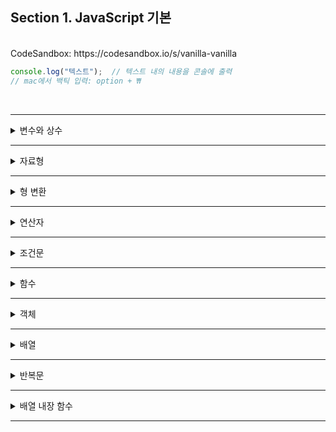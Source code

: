 <h2>Section 1. JavaScript 기본</h2>
<br>
CodeSandbox: https://codesandbox.io/s/vanilla-vanilla

```jsx
console.log("텍스트");  // 텍스트 내의 내용을 콘솔에 출력
// mac에서 백틱 입력: option + ₩
```
<br>

---
<details>
<summary>변수와 상수</summary>
<div markdown="1">

1. 변수

```jsx
let 변수 이름 = 변수 값;  // 변수 중복 선언을 허용하지 않음
var 변수 이름 = 변수 값;  // 변수 중복 선언을 허용
```
 - 변수명에는 _와 $를 제외한 기호 사용 불가
 - 변수명은 반드시 문자로 시작해야 함
   - age6 가능, 6age 불가

2. 상수

```jsx
const 상수 이름 = 상수 값;
```

- 상수는 변수와 달리 값을 변경할 수 없음
- **선언할 때 무조건 초기화 필요**
</div>
</details>

---

<details>
<summary>자료형</summary>
<div markdown="1">

1. Primitive Type(원시 타입)
  - 한번에 하나의 값만 가질 수 있음
  - 하나의 고정된 저장 공간 이용
    
  ```jsx
  // 숫자형
  let number = 12;
  let inf = Infinity;  // 무한대
  let minusInf = -Infinity;  // 음의 무한대
  let nan = NaN;
  
  // 문자열
  let name = "eunjung";
  let name2 = 'eunjung';
  let name3 = `은정 ${name2}`;  // *eunjung 은정*
  
  // boolean
  let isSwitchOff = false;
  
  // NULL
  let a = null;
  
  // undefined
  let variable;  // 값 할당 X하면 자동으로 undefined 할당받음
  ```
    
2. Non-Primitive Type(비 원시 타입)
  ```jsx
  let array = [1, 2, 3, 4];
  ```
  
  - 한번에 여러 개의 값을 가질 수 있음
  - 여러 개의 고정되지 않은 동적 공간 사용
</div>
</details>

---

<details>
<summary>형 변환</summary>
<div markdown="1">

  ```jsx
  let numberA = 12;
  let numberB = "2";

  // 묵시적 형 변환: js가 자동으로 자료형을 변환해 줌
  console.log(numberA*numberB);  // 24

  // 명시적 형 변환(parseInt가 문자열을 받아 숫자형으로 변환해 줌)
  console.log(numberA + parseInt(numberB)); // 24
  ```
</div>
</details>

---

<details>
<summary>연산자</summary>
<div markdown="1">

```jsx
// 연결 연산자
let a = "1";
let b = 2;
console.log(a+b);  // 12(묵시적 형 반환)

// 비교 연산자
let compareA = 1 == "1";  // true(타입 비교 X)
let compareB = 1 === "1";  // false(타입 비교 O)

typeof 변수 이름;  // 해당 변수의 type을 보여 줌

// NULL 병합 연산자
let a;
a = b ?? 10;  // 양쪽 연산자 중 NULL이 아닌 것을 출력
console.log(a);  // 10
```

</div>
</details>

---

<details>
<summary>조건문</summary>
<div markdown="1">

```jsx
switch(비교 대상){
	case 'ko':
		console.log("한국");
		break;
	case 'cn':
		console.log("중국");
		break;
	case 'jp':
		console.log("일본");
		break;
	default:
		console.log("미분류");
		break;
}

// 비교 대상을 각각의 case와 비교한 뒤 안의 내용을 출력
```
</div>
</details>

---

<details>
<summary>함수</summary>
<div markdown="1">

```jsx
// 기본 함수 구조
function 함수이름(){
	함수 내용
}
함수이름();  // 함수 호출

// 함수 표현식(함수를 이름 없이 만들어 변수에 담아 사용하는 것)
let hello = function(){
	return 리턴값;
};
const helloText = hello();

console.log(hello);  // f hello() {}
console.log(helloText);  // 리턴값

// 화살표 함수(표현식과 동일하게 기능)
let helloA = () => {
	return 리턴값;
}
let helloA = () => "리턴값";
```

- 함수 선언식으로 만들어진 함수는 위치 상관없이 사용이 가능(아래에 만들고 위에서 호출도 O)
- 함수 표현식은 불가

```jsx
// 콜백 함수(함수의 파라미터로 함수를 넘김)
function checkMood(mood, goodCallback, badCallback){
	if(mood === "good"){
    // 기분 좋을 때 하는 행동
		gooeCallback();
	}
	else{
	  // 기분 안 좋을 때 하는 행동
		badCallback();
  }
}

function cry(){
	console.log("ACTION :: CRY");
}
function sing(){
	console.log("ACTION :: SING");
}
function dance(){
	console.log("ACTION :: DANCE");
}

checkMood("sad", sing, cry);
// function cry()를 badCallback이라는 매개 변수에 담음
```

</div>
</details>

---

<details>
<summary>객체</summary>
<div markdown="1">

```jsx
/*1. 객체 생성자 이용*/
let person = new Object();  // new라는 키워드 사용

/*2. 객체 리터럴 방식*/
let person = {
  key: "value",  // 이런 구조로 데이터 삽입(property)
	key1: "value2"  // key에는 문자열만, value에는 어떤 자료형이 들어가도 상관 X
};

console.log(person);  // {key: "value", key1: "value2"}

//점 표기법
console.log(person.key1);  // value2
//괄호 표기법: 괄호 안에는 무조건 문자열 형태로, 다른 형태로 넣으려면 해당 이름의 변수 생성 필요
coonsole.log(person["key1"];  // value2

/*key를 통해 value를 받아 오는 함수 생성*/
function getPropertyValue(key) {
	return person[key];
}
console.log(getPropertyValue("key"));  // value
```

```jsx
/*객체 수정하기*/
let person = {
	name: "조은정",  // 함수가 아닌 property = 멤버
	age: 25,
  say: function(){  // 객체 안에 들어 있는 함수 = 메서드
		console.log(`안녕 나는 ${this["name"]}`);  // 여기서 가리키는 this = 자기 자신(person)
  }
};

// property 추가
person.location = "한국";
person["gender"] = "여성";

// property 수정
person.name = "조은정A";  // name property의 값 수정됨
person["age"] = 50;  // age property의 값 수정됨
// 객체를 const로 선언하였어도 수정에 오류 발생 X
// person이라는 상수 자체를 수정하는 행위가 아닌, 안의 Object를 수정하는 행위이기 때문
// person = {};로 새 객체를 할당하는 것이 상수 훼손

// property 삭제
delete person.age;
delete person["name"];  // delete 사용은 객체와 property와의 연결을 끊을 뿐, 메모리에서 삭제되진 않음

person.name = null;  // 이렇게 해야 메모리에서도 삭제됨

// property의 존재 여부 확인
console.log(`name: ${"name" in person}`);  // in 연산자를 통해 확인
```

</div>
</details>

---

<details>
<summary>배열</summary>
<div markdown="1">

```jsx
let arr = [];  // 배열 리터럴
// 객체와 동일하게 배열 안에 무슨 자료형을 넣든 상관X

// 0부터 시작하는 인덱스 순서를 통해 배열 각각의 요소에 접근 가능
let arr = {1, 2, 3, 4, 5};
console.log(arr[0]);  // 1

arr.push(추가할 원소);  // 배열의 가장 마지막에 원소 추가
arr.length;  // 배열의 길이(배열 자체도 객체라 동일한 방법으로 접근 가능)
```

</div>
</details>

---

<details>
<summary>반복문</summary>
<div markdown="1">

```jsx
for(초기식; 조건식; 연산식){
  // 반복 수행할 명령
}

let person = {
  name: "조은정",
  age: 25,
  tall: 165
};

const personKeys = Object.keys(person);

for(let i=0; i<personKeys.length; i++){
  console.log(personKeys[i]);
}  // key 값만 출력
for(let i=0; i<personKeys.length; i++){
  const curKey = personKeys[i];
  const curValue = person[curKey];

  console.log(`${curKey}: ${curValue}`);
}  // key: value 형태로 출력

const personValues = Object.values(person);  // value 값을 받아 오는 함수
for(let i=0; i<personValues.length; i++){
  console.log(personValues[i]);
}  // value 값만 출력
```

</div>
</details>

---

<details>
<summary>배열 내장 함수</summary>
<div markdown="1">

1. forEach

```jsx
const arr = {1, 2, 3, 4};

arr.forEach((elm) => console.log(elm));

//아래 함수와 동일
arr.forEach(function (elm){
  console.log(elm);
});
```

2. map

```jsx
const arr = {1, 2, 3, 4};
const newArr = arr.map((elm)=>{
  return elm*2;
});
// 배열의 모든 요소에 대해 한 번씩 콜백 함수 실행

console.log(newArr);
// *[2, 4, 6, 8]*
```

3. includes

```jsx
const arr = {1, 2, 3, 4};

let number=3;

// 주어진 배열에서 전달받은 인자와 일치하는 값이 존재하는지 확인
// === 연산 사용(자료형 다르면 false 출력
console.log(arr.includes(number));

// 아래 함수와 동일
arr.forEach((elm) => {
  if(elm === number){
    console.log(ture);
  }
});
```

4. indexOf

```jsx
const arr = {1, 2, 3, 4};

let number="3";

console.log(arr.indexOf(number));
// 주어진 값과 배열에 일치하는 값이 하나도 없다면 -1 반환
// "3" 입력 -> -1 반환, 3 입력 -> 2 반환
```

5. findIndex

```jsx
const arr=[
	{color: "red"},
  {color: "black"},
  {color: "blue"},
  {color: "green"}
];

let number=3;

// 객체 배열에서 원하는 특성을 가지는 배열의 요소 인덱스 가져옴
// 배열의 요소가 중복되는 경우 첫 번째로 만나는 값 리턴
console.log(arr.fineIndex((elm) => elm.color==="green")); // *3*

// 아래 함수와 동일
console.log{
  arr.fineIndex((elm) => {
    return elm.color==="green";
  })
);
```

6. find

```jsx
const arr=[
	{color: "red"},
  {color: "black"},
  {color: "blue"},
  {color: "green"}
];

let number=3;

// index가 아닌 배열의 element 그대로를 반환
const element = arr.find((elm) => {
  return elm.color==="blue";
});

console.log(element);  // *color: "blue"*
```

7. filter

```jsx
const arr=[
	{num: 1, color: "red"},
  {num: 2, color: "black"},
  {num: 3, color: "blue"},
  {num: 4, color: "green"}
	{num: 5, color: "blue"}
];

// 전달한 콜백 함수가 true를 반환하는 모든 요소를 배열로 다시 반환
console.log(arr.filter((elm) => elm.color==="blue"));
```

8. slice: 배열 자르기

```jsx
const arr=[
	{num: 1, color: "red"},
  {num: 2, color: "black"},
  {num: 3, color: "blue"},
  {num: 4, color: "green"}
	{num: 5, color: "blue"}
];

console.log(arr.slice(0, 2));  // *[{num: 1, color: "red"}, {num: 2, color: "black"}]*
// slice(begin, end)
// end - 1 값까지만 반환
```

9. concat: 배열 합치기

```jsx
const arr=[
	{num: 1, color: "red"},
  {num: 2, color: "black"},
  {num: 3, color: "blue"}
];

const arr2=[
  {num: 4, color: "green"}
	{num: 5, color: "blue"}
];

console.log(arr1.concat(arr2));
```

10. sort: 배열 정렬

```jsx
let char=["나", "다", "가"];

chars.sort();  // 원본 배열 자체를 정렬
console.log(chars);  // *"가", "나", "다"*
```

```jsx
let numbers=[0, 1, 3, 2, 10, 30, 20];

numbers.sort();
console.log(numbers);  // 0, 1, 10, 2, 20, 3, 30
// sort를 그냥 사용하면 숫자를 문자열로 인식해 정렬함
```

```jsx
let numbers=[0, 1, 3, 2, 10, 30, 20];

// 숫자를 작은 순서대로 정렬하려면 새로운 함수 필요
const compare=(a, b) => {
	  // 1. 같다
    // 2. 크다
		// 3. 작다

		if(a>b){
			// 크다
			return 1;
		}

		if(a<b){
			// 작다
			return -1;  // 음수가 나오면 a가 앞으로 감
		}

		// 같다
		return 0;
}

numbers.sort(compare);
console.log(numbers);  // 0, 1, 2, 3, 10, 20, 30
```

11. join

```jsx
const arr=["조은정", "님", "안녕하세요", "또오셨군요"];

console.log(arr.join());
// *조은정.님.안녕하세요.또오셨군요*

console.log(arr.join(" "));
// 조은정 님 안녕하세요 또오셨군요

//join(여기 들어가는 게 간격에 들어가는 내용이 됨)
```
</div>
</details>

---

